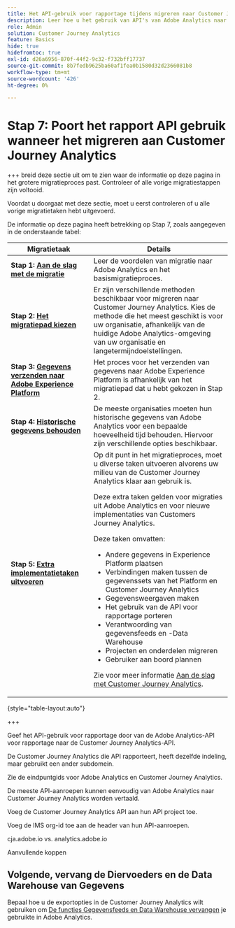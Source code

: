```yaml
---
title: Het API-gebruik voor rapportage tijdens migreren naar Customer Journey Analytics
description: Leer hoe u het gebruik van API's van Adobe Analytics naar Customer Journey Analytics kunt exporteren
role: Admin
solution: Customer Journey Analytics
feature: Basics
hide: true
hidefromtoc: true
exl-id: d26a6956-870f-44f2-9c32-f732bff17737
source-git-commit: 8b7fedb9625ba60af1fea0b1580d32d2366081b8
workflow-type: tm+mt
source-wordcount: '426'
ht-degree: 0%

---
```


# Stap 7: Poort het rapport API gebruik wanneer het migreren aan Customer Journey Analytics

+++ breid deze sectie uit om te zien waar de informatie op deze pagina in het grotere migratieproces past. Controleer of alle vorige migratiestappen zijn voltooid.

Voordat u doorgaat met deze sectie, moet u eerst controleren of u alle vorige migratietaken hebt uitgevoerd.

De informatie op deze pagina heeft betrekking op Stap 7, zoals aangegeven in de onderstaande tabel:

| Migratietaak | Details |
|---------|----------|
| **Stap 1: [Aan de slag met de migratie](/help/getting-started/cja-migration/cja-migration-getstarted.md)** | Leer de voordelen van migratie naar Adobe Analytics en het basismigratieproces. |
| **Stap 2: [Het migratiepad kiezen](/help/getting-started/cja-migration/cja-migration-path.md)** | Er zijn verschillende methoden beschikbaar voor migreren naar Customer Journey Analytics. Kies de methode die het meest geschikt is voor uw organisatie, afhankelijk van de huidige Adobe Analytics-omgeving van uw organisatie en langetermijndoelstellingen. |
| **Stap 3: [Gegevens verzenden naar Adobe Experience Platform](/help/getting-started/cja-migration/cja-migration-send-to-platform.md)** | Het proces voor het verzenden van gegevens naar Adobe Experience Platform is afhankelijk van het migratiepad dat u hebt gekozen in Stap 2. |
| **Stap 4: [Historische gegevens behouden](/help/getting-started/cja-migration/cja-migration-historical-data.md)** | De meeste organisaties moeten hun historische gegevens van Adobe Analytics voor een bepaalde hoeveelheid tijd behouden. Hiervoor zijn verschillende opties beschikbaar. |
| **Stap 5: [Extra implementatietaken uitvoeren](/help/getting-started/cja-getting-started.md)** | Op dit punt in het migratieproces, moet u diverse taken uitvoeren alvorens uw milieu van de Customer Journey Analytics klaar aan gebruik is.<p>Deze extra taken gelden voor migraties uit Adobe Analytics en voor nieuwe implementaties van Customers Journey Analytics.</p><p>Deze taken omvatten:</p><ul><li>Andere gegevens in Experience Platform plaatsen</li><li>Verbindingen maken tussen de gegevenssets van het Platform en Customer Journey Analytics</li><li>Gegevensweergaven maken</li><li>Het gebruik van de API voor rapportage porteren</li><li>Verantwoording van gegevensfeeds en -Data Warehouse</li><li>Projecten en onderdelen migreren</li><li>Gebruiker aan boord plannen</li></ul> <p>Zie voor meer informatie [Aan de slag met Customer Journey Analytics](/help/getting-started/cja-getting-started.md). |

{style="table-layout:auto"}

+++

Geef het API-gebruik voor rapportage door van de Adobe Analytics-API voor rapportage naar de Customer Journey Analytics-API.

De Customer Journey Analytics die API rapporteert, heeft dezelfde indeling, maar gebruikt een ander subdomein.

Zie de eindpuntgids voor Adobe Analytics en Customer Journey Analytics.

De meeste API-aanroepen kunnen eenvoudig van Adobe Analytics naar Customer Journey Analytics worden vertaald.

Voeg de Customer Journey Analytics API aan hun API project toe.

Voeg de IMS org-id toe aan de header van hun API-aanroepen.

cja.adobe.io vs. analytics.adobe.io

Aanvullende koppen

## Volgende, vervang de Diervoeders en de Data Warehouse van Gegevens

Bepaal hoe u de exportopties in de Customer Journey Analytics wilt gebruiken om [De functies Gegevensfeeds en Data Warehouse vervangen](/help/getting-started/cja-migration/cja-migration-export-options.md) je gebruikte in Adobe Analytics.
